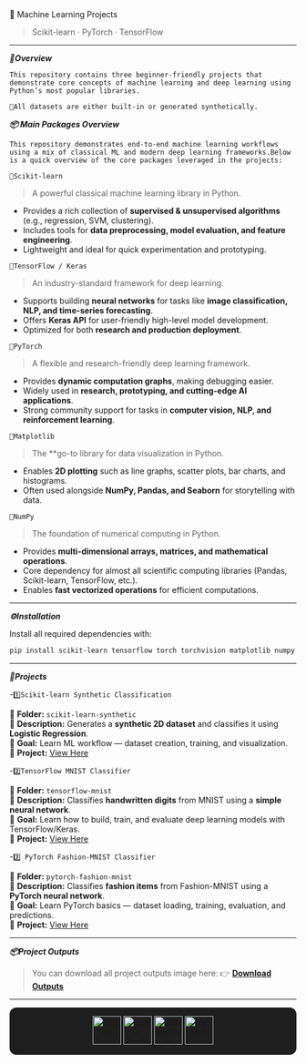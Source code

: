 ## 
🚀 Machine Learning Projects

> Scikit-learn · PyTorch · TensorFlow
---
***📌Overview***

`This repository contains three beginner-friendly projects that demonstrate core concepts of machine learning and deep learning using Python’s most popular libraries.`

`📩All datasets are either built-in or generated synthetically.`

***📦 Main Packages Overview***

`This repository demonstrates end-to-end machine learning workflows using a mix of classical ML and modern deep learning frameworks.Below is a quick overview of the core packages leveraged in the projects:`

`🔹Scikit-learn`
> A powerful classical machine learning library in Python.  
- Provides a rich collection of **supervised & unsupervised algorithms** (e.g., regression, SVM, clustering).  
- Includes tools for **data preprocessing, model evaluation, and feature engineering**.  
- Lightweight and ideal for quick experimentation and prototyping.  

`🔹TensorFlow / Keras`  
> An industry-standard framework for deep learning.  
- Supports building **neural networks** for tasks like **image classification, NLP, and time-series forecasting**.  
- Offers **Keras API** for user-friendly high-level model development.  
- Optimized for both **research and production deployment**.  

`🔹PyTorch`
> A flexible and research-friendly deep learning framework.  
- Provides **dynamic computation graphs**, making debugging easier.  
- Widely used in **research, prototyping, and cutting-edge AI applications**.  
- Strong community support for tasks in **computer vision, NLP, and reinforcement learning**.  

`🔹Matplotlib` 
> The **go-to library for data visualization in Python.  
- Enables **2D plotting** such as line graphs, scatter plots, bar charts, and histograms.  
- Often used alongside **NumPy, Pandas, and Seaborn** for storytelling with data.  

`🔹NumPy` 
> The foundation of numerical computing in Python.  
- Provides **multi-dimensional arrays, matrices, and mathematical operations**.  
- Core dependency for almost all scientific computing libraries (Pandas, Scikit-learn, TensorFlow, etc.).  
- Enables **fast vectorized operations** for efficient computations.  

---

***⚙️Installation*** 

Install all required dependencies with: 
```bash
pip install scikit-learn tensorflow torch torchvision matplotlib numpy
```
---
***📂Projects***  

-`1️⃣Scikit-learn Synthetic Classification` 

📁 **Folder:** `scikit-learn-synthetic`  
📝 **Description:** Generates a **synthetic 2D dataset** and classifies it using **Logistic Regression**.  
🎯 **Goal:** Learn ML workflow — dataset creation, training, and visualization.  
🔗 **Project:** [View Here](./scikit-learn-synthetic)  

-`2️⃣TensorFlow MNIST Classifier`  

📁 **Folder:** `tensorflow-mnist`  
📝 **Description:** Classifies **handwritten digits** from MNIST using a **simple neural network**.  
🎯 **Goal:** Learn how to build, train, and evaluate deep learning models with TensorFlow/Keras.  
🔗 **Project:** [View Here](./tensorflow-mnist)  

-`3️⃣ PyTorch Fashion-MNIST Classifier`
  
📁 **Folder:** `pytorch-fashion-mnist`  
📝 **Description:** Classifies **fashion items** from Fashion-MNIST using a **PyTorch neural network**.  
🎯 **Goal:** Learn PyTorch basics — dataset loading, training, evaluation, and predictions.  
🔗 **Project:** [View Here](./pytorch-fashion-mnist)  

---
***📦Project Outputs*** 
>You can download all project outputs image here:
👉 [**Download Outputs**](./outputs/project_outputs.zip)  

---
<p align="center" style="background-color:#1e1e1e; padding:15px; border-radius:12px;">
  <a href="https://www.python.org/" target="_blank">
    <img src="https://cdn.jsdelivr.net/gh/devicons/devicon/icons/python/python-original.svg" alt="Python" width="50" height="50"/>
  </a>
  <a href="https://scikit-learn.org/" target="_blank">
    <img src="https://upload.wikimedia.org/wikipedia/commons/0/05/Scikit_learn_logo_small.svg" alt="Scikit-learn" width="50" height="50"/>
  </a>
  <a href="https://www.tensorflow.org/" target="_blank">
    <img src="https://cdn.jsdelivr.net/gh/devicons/devicon/icons/tensorflow/tensorflow-original.svg" alt="TensorFlow" width="50" height="50"/>
  </a>
  <a href="https://pytorch.org/" target="_blank">
    <img src="https://cdn.jsdelivr.net/gh/devicons/devicon/icons/pytorch/pytorch-original.svg" alt="PyTorch" width="50" height="50"/>
  </a>
</p>
